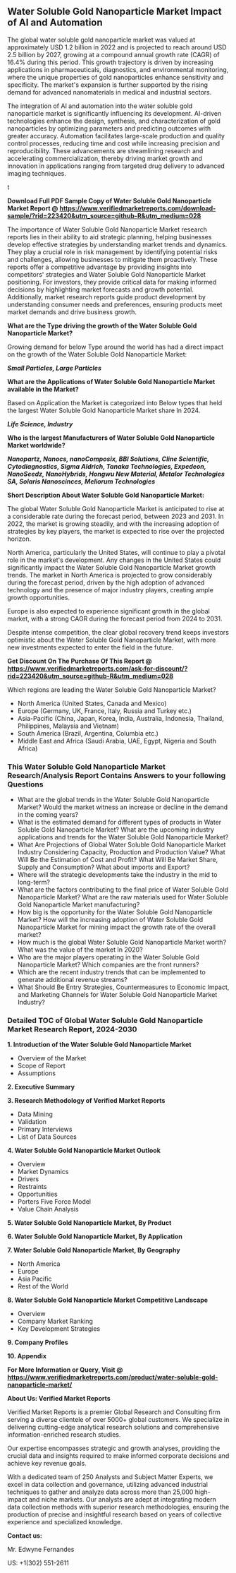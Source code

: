 <h2>Water Soluble Gold Nanoparticle Market Impact of AI and Automation</h2><p>The global water soluble gold nanoparticle market was valued at approximately USD 1.2 billion in 2022 and is projected to reach around USD 2.5 billion by 2027, growing at a compound annual growth rate (CAGR) of 16.4% during this period. This growth trajectory is driven by increasing applications in pharmaceuticals, diagnostics, and environmental monitoring, where the unique properties of gold nanoparticles enhance sensitivity and specificity. The market's expansion is further supported by the rising demand for advanced nanomaterials in medical and industrial sectors.</p><p>The integration of AI and automation into the water soluble gold nanoparticle market is significantly influencing its development. AI-driven technologies enhance the design, synthesis, and characterization of gold nanoparticles by optimizing parameters and predicting outcomes with greater accuracy. Automation facilitates large-scale production and quality control processes, reducing time and cost while increasing precision and reproducibility. These advancements are streamlining research and accelerating commercialization, thereby driving market growth and innovation in applications ranging from targeted drug delivery to advanced imaging techniques.</p>t</p><p id="" class=""><strong>Download Full PDF Sample Copy of Water Soluble Gold Nanoparticle Market Report @ <a href="https://www.verifiedmarketreports.com/download-sample/?rid=223420&utm_source=github-R&utm_medium=028" target="_blank">https://www.verifiedmarketreports.com/download-sample/?rid=223420&utm_source=github-R&utm_medium=028</a></strong></p><p>The importance of&nbsp;Water Soluble Gold Nanoparticle Market research reports lies in their ability to aid strategic planning, helping businesses develop effective strategies by understanding market trends and dynamics. They play a crucial role in risk management by identifying potential risks and challenges, allowing businesses to mitigate them proactively. These reports offer a competitive advantage by providing insights into competitors' strategies and Water Soluble Gold Nanoparticle Market positioning. For investors, they provide critical data for making informed decisions by highlighting market forecasts and growth potential. Additionally, market research reports guide product development by understanding consumer needs and preferences, ensuring products meet market demands and drive business growth.</p><p><strong>What are the&nbsp;Type driving the growth of the Water Soluble Gold Nanoparticle Market?</strong></p><p id="" class="">Growing demand for below Type around the world has had a direct impact on the growth of the Water Soluble Gold Nanoparticle Market:</p><em><strong>Small Particles, Large Particles</strong></em></p><strong>What are the&nbsp;Applications&nbsp;of Water Soluble Gold Nanoparticle Market available in the Market?</strong></p><p id="" class="">Based on Application the Market is categorized into Below types that held the largest Water Soluble Gold Nanoparticle Market share In 2024.</p><em><strong>Life Science, Industry</strong></em></p><strong>Who is the largest Manufacturers of Water Soluble Gold Nanoparticle Market worldwide?</strong></p><p><em><strong>Nanopartz, Nanocs, nanoComposix, BBI Solutions, Cline Scientific, Cytodiagnostics, Sigma Aldrich, Tanaka Technologies, Expedeon, NanoSeedz, NanoHybrids, Hongwu New Material, Metalor Technologies SA, Solaris Nanoscinces, Meliorum Technologies</strong></em></p><p id="" class=""><strong>Short Description About Water Soluble Gold Nanoparticle Market:</strong></p><p>The global Water Soluble Gold Nanoparticle Market is anticipated to rise at a considerable rate during the forecast period, between 2023 and 2031. In 2022, the market is growing steadily, and with the increasing adoption of strategies by key players, the market is expected to rise over the projected horizon.</p><p>North America, particularly the United States, will continue to play a pivotal role in the market's development. Any changes in the United States could significantly impact the Water Soluble Gold Nanoparticle Market growth trends. The market in North America is projected to grow considerably during the forecast period, driven by the high adoption of advanced technology and the presence of major industry players, creating ample growth opportunities.</p><p>Europe is also expected to experience significant growth in the global market, with a strong CAGR during the forecast period from 2024 to 2031.</p><p>Despite intense competition, the clear global recovery trend keeps investors optimistic about the Water Soluble Gold Nanoparticle Market, with more new investments expected to enter the field in the future.</p><p id="" class=""><strong>Get Discount On The Purchase Of This Report @ <a href="https://www.verifiedmarketreports.com/ask-for-discount/?rid=223420&utm_source=github-R&utm_medium=028" target="_blank">https://www.verifiedmarketreports.com/ask-for-discount/?rid=223420&utm_source=github-R&utm_medium=028</a></strong></p>Which regions are leading the Water Soluble Gold Nanoparticle Market?</p><ul><li>North America (United States, Canada and Mexico)</li><li>Europe (Germany, UK, France, Italy, Russia and Turkey etc.)</li><li>Asia-Pacific (China, Japan, Korea, India, Australia, Indonesia, Thailand, Philippines, Malaysia and Vietnam)</li><li>South America (Brazil, Argentina, Columbia etc.)</li><li>Middle East and Africa (Saudi Arabia, UAE, Egypt, Nigeria and South Africa)</li></ul><h3 id="" class="">This Water Soluble Gold Nanoparticle Market Research/Analysis Report Contains Answers to your following Questions</h3><ul><li>What are the global trends in the Water Soluble Gold Nanoparticle Market? Would the market witness an increase or decline in the demand in the coming years?</li><li>What is the estimated demand for different types of products in Water Soluble Gold Nanoparticle Market? What are the upcoming industry applications and trends for the Water Soluble Gold Nanoparticle Market?</li><li>What Are Projections of Global Water Soluble Gold Nanoparticle Market Industry Considering Capacity, Production and Production Value? What Will Be the Estimation of Cost and Profit? What Will Be Market Share, Supply and Consumption? What about imports and Export?</li><li>Where will the strategic developments take the industry in the mid to long-term?</li><li>What are the factors contributing to the final price of Water Soluble Gold Nanoparticle Market? What are the raw materials used for Water Soluble Gold Nanoparticle Market manufacturing?</li><li>How big is the opportunity for the Water Soluble Gold Nanoparticle Market? How will the increasing adoption of Water Soluble Gold Nanoparticle Market for mining impact the growth rate of the overall market?</li><li>How much is the global Water Soluble Gold Nanoparticle Market worth? What was the value of the market In 2020?</li><li>Who are the major players operating in the Water Soluble Gold Nanoparticle Market? Which companies are the front runners?</li><li>Which are the recent industry trends that can be implemented to generate additional revenue streams?</li><li>What Should Be Entry Strategies, Countermeasures to Economic Impact, and Marketing Channels for Water Soluble Gold Nanoparticle Market Industry?</li></ul><h3 id="" class="">Detailed TOC of Global Water Soluble Gold Nanoparticle Market Research Report, 2024-2030</h3><p id="" class=""><strong>1. Introduction of the Water Soluble Gold Nanoparticle Market</strong></p><ul><li>Overview of the Market</li><li>Scope of Report</li><li>Assumptions</li></ul><p id="" class=""><strong>2. Executive Summary</strong></p><p id="" class=""><strong>3. Research Methodology of Verified Market Reports</strong></p><ul><li>Data Mining</li><li>Validation</li><li>Primary Interviews</li><li>List of Data Sources</li></ul><p id="" class=""><strong>4. Water Soluble Gold Nanoparticle Market Outlook</strong></p><ul><li>Overview</li><li>Market Dynamics</li><li>Drivers</li><li>Restraints</li><li>Opportunities</li><li>Porters Five Force Model</li><li>Value Chain Analysis</li></ul><p id="" class=""><strong>5. Water Soluble Gold Nanoparticle Market, By Product</strong></p><p id="" class=""><strong>6. Water Soluble Gold Nanoparticle Market, By Application</strong></p><p id="" class=""><strong>7. Water Soluble Gold Nanoparticle Market, By Geography</strong></p><ul><li>North America</li><li>Europe</li><li>Asia Pacific</li><li>Rest of the World</li></ul><p id="" class=""><strong>8. Water Soluble Gold Nanoparticle Market Competitive Landscape</strong></p><ul><li>Overview</li><li>Company Market Ranking</li><li>Key Development Strategies</li></ul><p id="" class=""><strong>9. Company Profiles</strong></p><p id="" class=""><strong>10. Appendix</strong></p><p id="" class=""><strong>For More Information or Query, Visit @ <a href="https://www.verifiedmarketreports.com/product/water-soluble-gold-nanoparticle-market/" target="_blank">https://www.verifiedmarketreports.com/product/water-soluble-gold-nanoparticle-market/</a></strong></p><p id="" class=""><strong>About Us: Verified Market Reports</strong></p><p id="" class="">Verified Market Reports is a premier Global Research and Consulting firm serving a diverse clientele of over 5000+ global customers. We specialize in delivering cutting-edge analytical research solutions and comprehensive information-enriched research studies.</p><p id="" class="">Our expertise encompasses strategic and growth analyses, providing the crucial data and insights required to make informed corporate decisions and achieve key revenue goals.</p><p id="" class="">With a dedicated team of 250 Analysts and Subject Matter Experts, we excel in data collection and governance, utilizing advanced industrial techniques to gather and analyze data across more than 25,000 high-impact and niche markets. Our analysts are adept at integrating modern data collection methods with superior research methodologies, ensuring the production of precise and insightful research based on years of collective experience and specialized knowledge.</p><p id="" class=""><strong>Contact us:</strong></p><p id="" class="">Mr. Edwyne Fernandes</p><p id="" class="">US: +1(302) 551-2611</p>